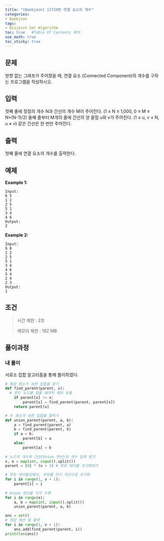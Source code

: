 ```yaml
---
title: "[Baekjoon] 11724번 연결 요소의 개수"
categories: 
- Baekjoon
tags:
- Disjoint Set Algorithm
toc: true   #Table Of Contents 목차 
use_math: true
toc_sticky: true
---
```


## 문제

방향 없는 그래프가 주어졌을 때, 연결 요소 (Connected Component)의 개수를 구하는 프로그램을 작성하시오.

## 입력

첫째 줄에 정점의 개수 N과 간선의 개수 M이 주어진다. (1 ≤ N ≤ 1,000, 0 ≤ M ≤ N×(N-1)/2) 둘째 줄부터 M개의 줄에 간선의 양 끝점 u와 v가 주어진다. (1 ≤ u, v ≤ N, u ≠ v) 같은 간선은 한 번만 주어진다.

## 출력

첫째 줄에 연결 요소의 개수를 출력한다.

## 예제

**Example 1:**

```
Input: 
6 5
1 2
2 5
5 1
3 4
4 6
Output: 
2
```

**Example 2:**

```
Input:
6 8
1 2
2 5
5 1
3 4
4 6
5 4
2 4
2 3
Output:
1
```

## 조건

> 시간 제한 : 2초
>
> 메모리 제한 : 192 MB

## 풀이과정

### 내 풀이

서로소 집합 알고리즘을 통해 풀이하였다. 

```python
# 특정 원소가 속한 집합을 찾기
def find_parent(parent, x):
  # 루트 노드를 찾을 때까지 재귀 호출
    if parent[x] != x:
        parent[x] = find_parent(parent, parent[x])
    return parent[x]

# 두 원소가 속한 집합을 합치기
def union_parent(parent, a, b):
    a = find_parent(parent, a)
    b = find_parent(parent, b)
    if a < b:
        parent[b] = a
    else:
        parent[a] = b
        
# 노드의 개수와 간선(Union 연산)의 개수 입력 받기
v, e = map(int, input().split())
parent = [0] * (v + 1) # 부모 테이블 초기화하기

# 부모 테이블상에서, 부모를 자기 자신으로 초기화
for i in range(1, v + 1):
    parent[i] = i
    
# Union 연산을 각각 수행
for i in range(e):
    a, b = map(int, input().split())
    union_parent(parent, a, b)

ans = set()
# 정답 계산 및 출력
for i in range(1, v + 1):
    ans.add(find_parent(parent, i))
print(len(ans))
```



